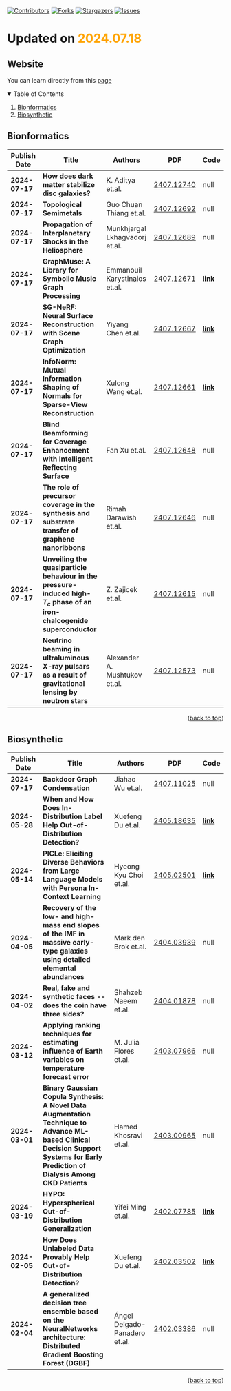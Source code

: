 [![Contributors][contributors-shield]][contributors-url]
[![Forks][forks-shield]][forks-url]
[![Stargazers][stars-shield]][stars-url]
[![Issues][issues-shield]][issues-url]

# Updated on <span style='color:orange;'>2024.07.18</span>
## Website 
You can learn directly from this [page](https://jasper0420.github.io/arxiv-papers-daily/)
<details open>
  <summary>Table of Contents</summary>
  <ol>
    <li><a href=#bionformatics>Bionformatics</a></li>
    <li><a href=#biosynthetic>Biosynthetic</a></li>
  </ol>
</details>

## Bionformatics

|Publish Date|Title|Authors|PDF|Code|
|---|---|---|---|---|
|**2024-07-17**|**How does dark matter stabilize disc galaxies?**|K. Aditya et.al.|[2407.12740](http://arxiv.org/abs/2407.12740)|null|
|**2024-07-17**|**Topological Semimetals**|Guo Chuan Thiang et.al.|[2407.12692](http://arxiv.org/abs/2407.12692)|null|
|**2024-07-17**|**Propagation of Interplanetary Shocks in the Heliosphere**|Munkhjargal Lkhagvadorj et.al.|[2407.12689](http://arxiv.org/abs/2407.12689)|null|
|**2024-07-17**|**GraphMuse: A Library for Symbolic Music Graph Processing**|Emmanouil Karystinaios et.al.|[2407.12671](http://arxiv.org/abs/2407.12671)|**[link](https://github.com/manoskary/graphmuse)**|
|**2024-07-17**|**SG-NeRF: Neural Surface Reconstruction with Scene Graph Optimization**|Yiyang Chen et.al.|[2407.12667](http://arxiv.org/abs/2407.12667)|**[link](https://github.com/iris-cyy/sg-nerf)**|
|**2024-07-17**|**InfoNorm: Mutual Information Shaping of Normals for Sparse-View Reconstruction**|Xulong Wang et.al.|[2407.12661](http://arxiv.org/abs/2407.12661)|**[link](https://github.com/muliphein/infonorm)**|
|**2024-07-17**|**Blind Beamforming for Coverage Enhancement with Intelligent Reflecting Surface**|Fan Xu et.al.|[2407.12648](http://arxiv.org/abs/2407.12648)|null|
|**2024-07-17**|**The role of precursor coverage in the synthesis and substrate transfer of graphene nanoribbons**|Rimah Darawish et.al.|[2407.12646](http://arxiv.org/abs/2407.12646)|null|
|**2024-07-17**|**Unveiling the quasiparticle behaviour in the pressure-induced high- $T_c$ phase of an iron-chalcogenide superconductor**|Z. Zajicek et.al.|[2407.12615](http://arxiv.org/abs/2407.12615)|null|
|**2024-07-17**|**Neutrino beaming in ultraluminous X-ray pulsars as a result of gravitational lensing by neutron stars**|Alexander A. Mushtukov et.al.|[2407.12573](http://arxiv.org/abs/2407.12573)|null|

<p align=right>(<a href=#updated-on-20240718>back to top</a>)</p>

## Biosynthetic

|Publish Date|Title|Authors|PDF|Code|
|---|---|---|---|---|
|**2024-07-17**|**Backdoor Graph Condensation**|Jiahao Wu et.al.|[2407.11025](http://arxiv.org/abs/2407.11025)|null|
|**2024-05-28**|**When and How Does In-Distribution Label Help Out-of-Distribution Detection?**|Xuefeng Du et.al.|[2405.18635](http://arxiv.org/abs/2405.18635)|**[link](https://github.com/deeplearning-wisc/id_label)**|
|**2024-05-14**|**PICLe: Eliciting Diverse Behaviors from Large Language Models with Persona In-Context Learning**|Hyeong Kyu Choi et.al.|[2405.02501](http://arxiv.org/abs/2405.02501)|**[link](https://github.com/deeplearning-wisc/picle)**|
|**2024-04-05**|**Recovery of the low- and high-mass end slopes of the IMF in massive early-type galaxies using detailed elemental abundances**|Mark den Brok et.al.|[2404.03939](http://arxiv.org/abs/2404.03939)|null|
|**2024-04-02**|**Real, fake and synthetic faces -- does the coin have three sides?**|Shahzeb Naeem et.al.|[2404.01878](http://arxiv.org/abs/2404.01878)|null|
|**2024-03-12**|**Applying ranking techniques for estimating influence of Earth variables on temperature forecast error**|M. Julia Flores et.al.|[2403.07966](http://arxiv.org/abs/2403.07966)|null|
|**2024-03-01**|**Binary Gaussian Copula Synthesis: A Novel Data Augmentation Technique to Advance ML-based Clinical Decision Support Systems for Early Prediction of Dialysis Among CKD Patients**|Hamed Khosravi et.al.|[2403.00965](http://arxiv.org/abs/2403.00965)|null|
|**2024-03-19**|**HYPO: Hyperspherical Out-of-Distribution Generalization**|Yifei Ming et.al.|[2402.07785](http://arxiv.org/abs/2402.07785)|**[link](https://github.com/deeplearning-wisc/hypo)**|
|**2024-02-05**|**How Does Unlabeled Data Provably Help Out-of-Distribution Detection?**|Xuefeng Du et.al.|[2402.03502](http://arxiv.org/abs/2402.03502)|**[link](https://github.com/deeplearning-wisc/sal)**|
|**2024-02-04**|**A generalized decision tree ensemble based on the NeuralNetworks architecture: Distributed Gradient Boosting Forest (DGBF)**|Ángel Delgado-Panadero et.al.|[2402.03386](http://arxiv.org/abs/2402.03386)|null|

<p align=right>(<a href=#updated-on-20240718>back to top</a>)</p>

[contributors-shield]: https://img.shields.io/github/contributors/Jasper0420/Arxiv_Bionformatics.svg?style=for-the-badge
[contributors-url]: https://github.com/Jasper0420/Arxiv_Bionformatics/graphs/contributors
[forks-shield]: https://img.shields.io/github/forks/Jasper0420/Arxiv_Bionformatics.svg?style=for-the-badge
[forks-url]: https://github.com/Jasper0420/Arxiv_Bionformatics/network/members
[stars-shield]: https://img.shields.io/github/stars/Jasper0420/Arxiv_Bionformatics.svg?style=for-the-badge
[stars-url]: https://github.com/Jasper0420/Arxiv_Bionformatics/stargazers
[issues-shield]: https://img.shields.io/github/issues/Jasper0420/Arxiv_Bionformatics.svg?style=for-the-badge
[issues-url]: https://github.com/Jasper0420/Arxiv_Bionformatics/issues
